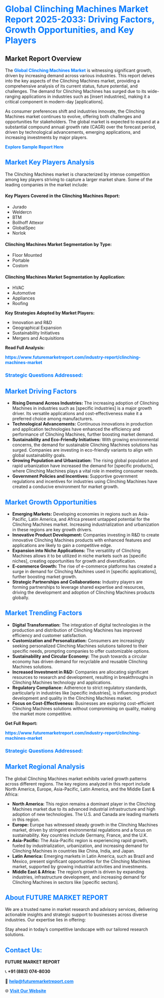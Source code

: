 <h1 style="color: #007BFF;">Global Clinching Machines Market Report 2025-2033: Driving Factors, Growth Opportunities, and Key Players</h1>

<section id="overview">
<h2>Market Report Overview</h2>
<p>The <a href="https://www.futuremarketreport.com/industry-report/clinching-machines-market" style="color: #007BFF; text-decoration: none;"><strong>Global Clinching Machines Market</strong></a> is witnessing significant growth, driven by increasing demand across various industries. This report delves into the key aspects of the Clinching Machines market, providing a comprehensive analysis of its current status, future potential, and challenges. The demand for Clinching Machines has surged due to its wide-ranging applications in industries such as [insert industries], making it a critical component in modern-day [applications].</p>
<p>As consumer preferences shift and industries innovate, the Clinching Machines market continues to evolve, offering both challenges and opportunities for stakeholders. The global market is expected to expand at a substantial compound annual growth rate (CAGR) over the forecast period, driven by technological advancements, emerging applications, and increasing investments by major players.</p>
</section>

<section id="overview">
<p><a href="https://www.futuremarketreport.com/request-sample/reportId=29190" style="color: #007BFF; text-decoration: none;"><strong>Explore Sample Report Here</strong></a></p>
</section>

<section id="key-players">
<h2 style="color: #007BFF;">Market Key Players Analysis</h2>
<p>The Clinching Machines market is characterized by intense competition among key players striving to capture a larger market share. Some of the leading companies in the market include:</p>
<h4>Key Players Covered in the Clinching Machines Report:</h4>
<ul><li>Jurado</li><li>Weldercn</li><li>BTM</li><li>Bollhoff Attexor</li><li>GlobalSpec</li><li>Norlok</li></ul>
<h4>Clinching Machines Market Segmentation by Type:</h4>
<ul><li>Floor Mounted</li><li>Portable</li><li>Costom</li></ul>

<h4>Clinching Machines Market Segmentation by Application:</h4>
<ul><li>HVAC</li><li>Automotive</li><li>Appliances</li><li>Roofing</li></ul>
<p><strong>Key Strategies Adopted by Market Players:</strong></p>
<ul>
<li>Innovation and R&D</li>
<li>Geographical Expansion</li>
<li>Sustainability Initiatives</li>
<li>Mergers and Acquisitions</li>
</ul>
</section>

<section>
<p><strong>Read Full Analysis: </strong></p><a href="https://www.futuremarketreport.com/industry-report/clinching-machines-market" style="color: #007BFF; text-decoration: none;"><strong>https://www.futuremarketreport.com/industry-report/clinching-machines-market</strong></a>
<h3 style="color: #007BFF;">Strategic Questions Addressed:</h3>
</section>

<section id="driving-factors">
<h2 style="color: #007BFF;">Market Driving Factors</h2>
<ul>
<li><strong>Rising Demand Across Industries:</strong> The increasing adoption of Clinching Machines in industries such as [specific industries] is a major growth driver. Its versatile applications and cost-effectiveness make it a preferred choice among manufacturers.</li>
<li><strong>Technological Advancements:</strong> Continuous innovations in production and application technologies have enhanced the efficiency and performance of Clinching Machines, further boosting market demand.</li>
<li><strong>Sustainability and Eco-Friendly Initiatives:</strong> With growing environmental concerns, the demand for sustainable Clinching Machines solutions has surged. Companies are investing in eco-friendly variants to align with global sustainability goals.</li>
<li><strong>Growing Population and Urbanization:</strong> The rising global population and rapid urbanization have increased the demand for [specific products], where Clinching Machines plays a vital role in meeting consumer needs.</li>
<li><strong>Government Policies and Incentives:</strong> Supportive government regulations and incentives for industries using Clinching Machines have created a conducive environment for market growth.</li>
</ul>
</section>

<section id="growth-opportunities">
<h2 style="color: #007BFF;">Market Growth Opportunities</h2>
<ul>
<li><strong>Emerging Markets:</strong> Developing economies in regions such as Asia-Pacific, Latin America, and Africa present untapped potential for the Clinching Machines market. Increasing industrialization and urbanization in these regions are key growth drivers.</li>
<li><strong>Innovative Product Development:</strong> Companies investing in R&D to create innovative Clinching Machines products with enhanced features and applications are likely to gain a competitive edge.</li>
<li><strong>Expansion into Niche Applications:</strong> The versatility of Clinching Machines allows it to be utilized in niche markets such as [specific niches], creating opportunities for growth and diversification.</li>
<li><strong>E-commerce Growth:</strong> The rise of e-commerce platforms has created a surge in demand for Clinching Machines used in [specific applications], further boosting market growth.</li>
<li><strong>Strategic Partnerships and Collaborations:</strong> Industry players are forming partnerships to leverage shared expertise and resources, driving the development and adoption of Clinching Machines products globally.</li>
</ul>
</section>

<section id="trending-factors">
<h2 style="color: #007BFF;">Market Trending Factors</h2>
<ul>
<li><strong>Digital Transformation:</strong> The integration of digital technologies in the production and distribution of Clinching Machines has improved efficiency and customer satisfaction.</li>
<li><strong>Customization and Personalization:</strong> Consumers are increasingly seeking personalized Clinching Machines solutions tailored to their specific needs, prompting companies to offer customizable options.</li>
<li><strong>Sustainability and Circular Economy:</strong> The push towards a circular economy has driven demand for recyclable and reusable Clinching Machines solutions.</li>
<li><strong>Increased Investment in R&D:</strong> Companies are allocating significant resources to research and development, resulting in breakthroughs in Clinching Machines technology and applications.</li>
<li><strong>Regulatory Compliance:</strong> Adherence to strict regulatory standards, particularly in industries like [specific industries], is influencing product development and quality in the Clinching Machines market.</li>
<li><strong>Focus on Cost-Effectiveness:</strong> Businesses are exploring cost-efficient Clinching Machines solutions without compromising on quality, making the market more competitive.</li>
</ul>
</section>

<section>
<p><strong>Get Full Report: </strong></p><a href="https://www.futuremarketreport.com/industry-report/clinching-machines-market" style="color: #007BFF; text-decoration: none;"><strong>https://www.futuremarketreport.com/industry-report/clinching-machines-market</strong></a>
<h3 style="color: #007BFF;">Strategic Questions Addressed:</h3>
</section>


<section id="regional-analysis">
<h2 style="color: #007BFF;">Market Regional Analysis</h2>
<p>The global Clinching Machines market exhibits varied growth patterns across different regions. The key regions analyzed in this report include North America, Europe, Asia-Pacific, Latin America, and the Middle East & Africa:</p>
<ul>
<li><strong>North America:</strong> This region remains a dominant player in the Clinching Machines market due to its advanced industrial infrastructure and high adoption of new technologies. The U.S. and Canada are leading markets in this region.</li>
<li><strong>Europe:</strong> Europe has witnessed steady growth in the Clinching Machines market, driven by stringent environmental regulations and a focus on sustainability. Key countries include Germany, France, and the U.K.</li>
<li><strong>Asia-Pacific:</strong> The Asia-Pacific region is experiencing rapid growth, fueled by industrialization, urbanization, and increasing demand for Clinching Machines in countries like China, India, and Japan.</li>
<li><strong>Latin America:</strong> Emerging markets in Latin America, such as Brazil and Mexico, present significant opportunities for the Clinching Machines market, supported by growing industrial activities and investments.</li>
<li><strong>Middle East & Africa:</strong> The region’s growth is driven by expanding industries, infrastructure development, and increasing demand for Clinching Machines in sectors like [specific sectors].</li>
</ul>
</section>

<footer>
<h2 style="color: #007BFF;">About FUTURE MARKET REPORT</h2>
<p>We are a trusted name in market research and advisory services, delivering actionable insights and strategic support to businesses across diverse industries. Our expertise lies in offering:</p>

<p>Stay ahead in today’s competitive landscape with our tailored research solutions.</p>

<h2 style="color: #007BFF;">Contact Us:</h2>
<p><strong>FUTURE MARKET REPORT</strong></p>
<p>📞 <strong>+91 (883) 074-8030</strong></p>
<p>📧 <strong><a href="mailto:help@futuremarketreport.com" style="color: #007BFF;">help@futuremarketreport.com</a></strong></p>
<p>🌐 <strong><a href="https://www.futuremarketreport.com/" style="color: #007BFF;">Visit Our Website</a></strong></p>
</footer>